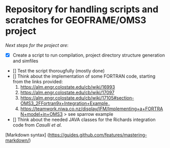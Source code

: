 Repository for handling scripts and scratches for GEOFRAME/OMS3 project
=======================================================================

*Next steps for the project are*:
* [x] Create a script to run compilation, project directory structure generation and simfiles
* [] Test the script thorougfully (mostly done)
* [] Think about the implementation of some FORTRAN code, starting from the links provided:
	1. https://alm.engr.colostate.edu/cb/wiki/16993
	2. https://alm.engr.colostate.edu/cb/wiki/17097
	3. https://alm.engr.colostate.edu/cb/wiki/17105#section-OMS3_2FFortran9x+Integration+Example_
	4. https://teamwork.niwa.co.nz/display/IFM/Implementing+a+FORTRAN+model+in+OMS3 > see sparrow example
* [] Think about the needed JAVA classes for the Richards integration code from *Casulli et al*.



[Markdown syntax] (https://guides.github.com/features/mastering-markdown/)
